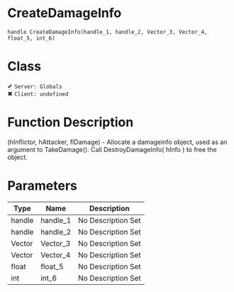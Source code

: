 # CreateDamageInfo
```
handle CreateDamageInfo(handle_1, handle_2, Vector_3, Vector_4, float_5, int_6)
```
# Class
✔ `Server: Globals`  
✖ `Client: undefined`  

# Function Description
(hInflictor, hAttacker, flDamage) - Allocate a damageinfo object, used as an argument to TakeDamage(). Call DestroyDamageInfo( hInfo ) to free the object.
# Parameters
Type|Name|Description
--|--|--
handle|handle_1|No Description Set
handle|handle_2|No Description Set
Vector|Vector_3|No Description Set
Vector|Vector_4|No Description Set
float|float_5|No Description Set
int|int_6|No Description Set
